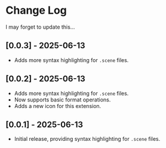# Change Log

I may forget to update this...

## [0.0.3] - 2025-06-13

- Adds more syntax highlighting for `.scene` files.

## [0.0.2] - 2025-06-13

- Adds more syntax highlighting for `.scene` files.
- Now supports basic format operations.
- Adds a new icon for this extension.

## [0.0.1] - 2025-06-13

- Initial release, providing syntax highlighting for `.scene` files.
